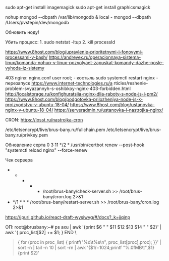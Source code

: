 sudo apt-get install imagemagick
sudo apt-get install graphicsmagick

nohup mongod --dbpath /var/lib/mongodb &
local - mongod --dbpath /Users/pvstepin/dev/mongodb

Обновить ноду!

Убить процесс: 1. sudo netstat -ltup 2. kill processId

https://www.8host.com/blog/upravlenie-prioritetnymi-i-fonovymi-processami-v-bash/
https://andreyex.ru/operacionnaya-sistema-linux/komanda-nohup-v-linux-pozvolyaet-zapuskat-komandy-dazhe-posle-vyhoda-iz-sistemy

403 nginx:
nginx.conf user root; - костыль
sudo systemctl restart nginx - перезапуск
https://www.internet-technologies.ru/a rticles/reshenie-problem-svyazannyh-s-oshibkoy-nginx-403-forbidden.html
http://localstorage.ru/konfighuratsiia-nginx-dlia-raboty-s-node-js-i-pm2/
https://www.8host.com/blog/podgotovka-prilozheniya-node-js-k-proizvodstvu-v-ubuntu-18-04/
https://www.8host.com/blog/ustanovka-nginx-v-ubuntu-18-04/
https://serveradmin.ru/ustanovka-i-nastrojka-nginx/

CRON: https://losst.ru/nastrojka-cron

/etc/letsencrypt/live/brus-bany.ru/fullchain.pem
/etc/letsencrypt/live/brus-bany.ru/privkey.pem

Обновление серта
0 3 11 */2 * /usr/bin/certbot renew --post-hook "systemctl reload nginx" --force-renew 

Чек сервера
* * * * * /root/brus-bany/check-server.sh >> /root/brus-bany/cron.log 2>&1
* */1 * * * /root/brus-bany/restart-server.sh >> /root/brus-bany/cron.log 2>&1

https://jpuri.github.io/react-draft-wysiwyg/#/docs?_k=jjqinp

ОП:
root@brusbany:~# ps axu | awk  '{print $6 " " $11 $12 $13 $14 " "  $2}' | awk '{ proc_list[$2] += $1; } END \
> { for (proc in proc_list) { printf("%d\t%s\n", proc_list[proc],proc); }}' | sort -n | tail -n 10 | sort -rn | awk '{$1/=1024;printf "%.0fMB\t",$1}{print $2}'

